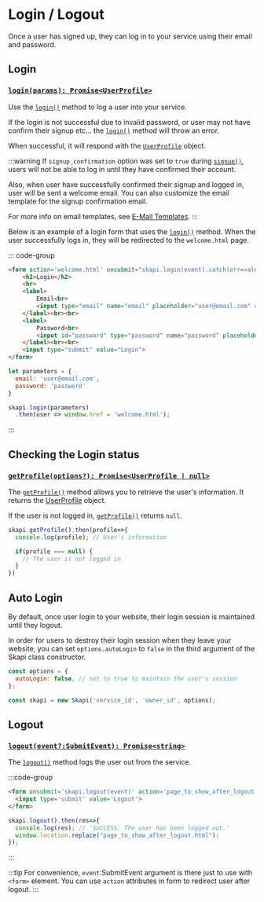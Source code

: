 # Login / Logout

Once a user has signed up, they can log in to your service using their email and password.

## Login

### [`login(params): Promise<UserProfile>`](/api-reference/authentication/README.md#login)

Use the [`login()`](/api-reference/authentication/README.md#login) method to log a user into your service.

If the login is not successful due to invalid password, or user may not have confirm their signup etc... the [`login()`](/api-reference/authentication/README.md#login) method will throw an error.

When successful, it will respond with the [`UserProfile`](/api-reference/data-types/README.md#userprofile) object.

:::warning
If `signup_confirmation` option was set to `true` during [`signup()`](/api-reference/authentication/README.md#signup),
users will not be able to log in until they have confirmed their account.

Also, when user have successfully confirmed their signup and logged in, user will be sent a welcome email.
You can also customize the email template for the signup confirmation email.

For more info on email templates, see [E-Mail Templates](../email/email-templates.md).
:::

Below is an example of a login form that uses the [`login()`](/api-reference/authentication/README.md#login) method.
When the user successfully logs in, they will be redirected to the `welcome.html` page.

::: code-group

```html [Form]
<form action='welcome.html' onsubmit="skapi.login(event).catch(err=>alert(err.message))">
    <h2>Login</h2>
    <hr>
    <label>
        Email<br>
        <input type="email" name="email" placeholder="user@email.com" required>
    </label><br><br>
    <label>
        Password<br>
        <input id="password" type="password" name="password" placeholder="Your password" required>
    </label><br><br>
    <input type="submit" value="Login">
</form>
```

```js [JS]
let parameters = {
  email: 'user@email.com',
  password: 'password'
}

skapi.login(parameters)
  .then(user => window.href = 'welcome.html');
```
:::


## Checking the Login status

### [`getProfile(options?): Promise<UserProfile | null>`](/api-reference/authentication/README.md#getprofile)

The [`getProfile()`](/api-reference/authentication/README.md#getprofile) method allows you to retrieve the user's information.
It returns the [UserProfile](/api-reference/data-types/README.md#userprofile) object.

If the user is not logged in, [`getProfile()`](/api-reference/authentication/README.md#getprofile) returns `null`.

```js
skapi.getProfile().then(profile=>{
  console.log(profile); // User's information

  if(profile === null) {
    // The user is not logged in
  }
})
```


## Auto Login

By default, once user login to your website, their login session is maintained until they logout.

In order for users to destroy their login session when they leave your website,
you can set `options.autoLogin` to `false` in the third argument of the Skapi class constructor.

```javascript
const options = {
  autoLogin: false, // set to true to maintain the user's session
};

const skapi = new Skapi('service_id', 'owner_id', options);
```

## Logout
### [`logout(event?:SubmitEvent): Promise<string>`](/api-reference/authentication/README.md#logout)

The [`logout()`](/api-reference/authentication/README.md#logout) method logs the user out from the service.

:::code-group

```html [Form]
<form onsubmit='skapi.logout(event)' action='page_to_show_after_logout.html'>
  <input type='submit' value='Logout'>
</form>
```

```js [JS]
skapi.logout().then(res=>{
  console.log(res); // 'SUCCESS: The user has been logged out.'
  window.location.replace("page_to_show_after_logout.html");
});
```
:::

:::tip
For convenience, `event`:SubmitEvent argument is there just to use with `<form>` element.
You can use `action` attributes in form to redirect user after logout.
:::
